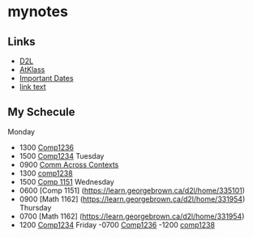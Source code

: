 # mynotes
## Links
- [D2L](https://learn.georgebrown.ca)
- [AtKlass](https://app.atklass.com)
- [Important Dates](https://www.georgebrown.ca/current-students/important-dates?term=27246&category=131)
- [link text](https://spoiled72.github.io/mynotes/comp1238.md)
## My Schecule
Monday
-   1300 [Comp1236](https://learn.georgebrown.ca/d2l/home/337951)
-   1500 [Comp1234](https://learn.georgebrown.ca/d2l/home/342901)
Tuesday
- 0900 [Comm Across Contexts](https://learn.georgebrown.ca/d2l/home/325160)
- 1300 [comp1238](https://learn.georgebrown.ca/d2l/home/334969)
- 1500 [Comp 1151](https://learn.georgebrown.ca/d2l/home/335101)
Wednesday
- 0600 [Comp 1151] (https://learn.georgebrown.ca/d2l/home/335101)
- 0900 [Math 1162] (https://learn.georgebrown.ca/d2l/home/331954)
Thursday
- 0700 [Math 1162] (https://learn.georgebrown.ca/d2l/home/331954)
- 1200 [Comp1234](https://learn.georgebrown.ca/d2l/home/342901)
Friday
-0700 [Comp1236](https://learn.georgebrown.ca/d2l/home/337951)
-1200 [comp1238](https://learn.georgebrown.ca/d2l/home/334969)
